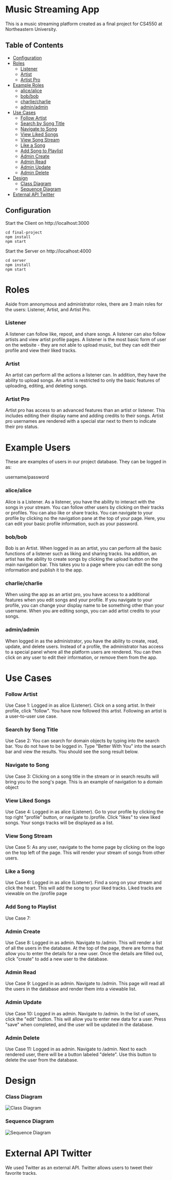 # Music Streaming App
This is a music streaming platform created as a final project for CS4550 at Northeastern University.

## Table of Contents

- [Configuration](#setup)
- [Roles](#roles)
  - [Listener ](#listener)
  - [Artist](#artist)
  - [Artist Pro](#artist-pro)
- [Example Roles](#example-roles)
  - [alice/alice](#alicealice)
  - [bob/bob](#bobbob)
  - [charlie/charlie](#charliecharlie)
  - [admin/admin](#adminadmin)
- [Use Cases](#use-cases)
  - [Follow Artist](#follow-artist)
  - [Search by Song Title](#search-by-song-title)
  - [Navigate to Song](#navigate-to-song)
  - [View Liked Songs](#view-liked-songs)
  - [View Song Stream](#view-song-stream)
  - [Like a Song](#like-a-song)
  - [Add Song to Playlist](#add-song-to-playlist)
  - [Admin Create](#admin-create)
  - [Admin Read](#admin-read)
  - [Admin Update](#admin-update)
  - [Admin Delete](#admin-delete)
- [Design](#design)
  - [Class Diagram](#class-diagram)
  - [Sequence Diagram](#sequence-diagram)
- [External API Twitter](#external-api-twitter)

## Configuration
Start the Client on http://localhost:3000
```
cd final-project
npm install
npm start
```
Start the Server on http://localhost:4000
```
cd server
npm install
npm start
```

# Roles

Aside from annonymous and administrator roles, there are 3 main roles for the users: Listener, Artist, and Artist Pro. 

### Listener

A listener can follow like, repost, and share songs. A listener can also follow artists and view artist profile pages. A listener is the most basic form of user on the website - they are not able to upload music, but they can edit their profile and view their liked tracks.

### Artist

An artist can perform all the actions a listener can. In addition, they have the ability to upload songs. An artist is restricted to only the basic features of uploading, editing, and deleting songs.

### Artist Pro

Artist pro has access to an advanced features than an artist or listener. This includes editing their display name and adding credits to their songs. Artist pro usernames are rendered with a special star next to them to indicate their pro status.

# Example Users

These are examples of users in our project database. They can be logged in as:

username/password

### alice/alice

Alice is a Listener. As a listener, you have the ability to interact with the songs in your stream. You can follow other users by clicking on their tracks or profiles. You can also like or share tracks. You can navigate to your profile by clicking no the navigation pane at the top of your page. Here, you can edit your basic profile information, such as your password.

### bob/bob

Bob is an Artist. When logged in as an artist, you can perform all the basic functions of a listener such as liking and sharing tracks. Ina addition, an artist has the ability to create songs by clicking the upload button on the main navigation bar. This takes you to a page where you can edit the song information and publish it to the app.

### charlie/charlie

When using the app as an artist pro, you have access to a additional features when you edit songs and your profile. If you navigate to your profile, you can change your display name to be something other than your username. When you are editing songs, you can add artist credits to your songs.

### admin/admin

When logged in as the administrator, you have the ability to create, read, update, and delete users. Instead of a profile, the administrator has access to a special panel where all the platform users are rendered. You can then click on any user to edit their information, or remove them from the app.

# Use Cases

### Follow Artist

Use Case 1: Logged in as alice (Listener). Click on a song artist. In their profile, click "follow". You have now followed this artist. Following an artist is a user-to-user use case. 

### Search by Song Title

Use Case 2: You can search for domain objects by typing into the search bar. You do not have to be logged in. Type "Better With You" into the search bar and view the results. You should see the song result below.

### Navigate to Song

Use Case 3: Clicking on a song title in the stream or in search results will bring you to the song's page. This is an example of navigation to a domain object

### View Liked Songs

Use Case 4: Logged in as alice (Listener). Go to your profile by clicking the top right "profile" button, or navigate to /profile. Click "likes" to view liked songs. Your songs tracks will be displayed as a list.

### View Song Stream

Use Case 5: As any user, navigate to the home page by clicking on the logo on the top left of the page. This will render your stream of songs from other users.

### Like a Song

Use Case 6: Logged in as alice (Listener). Find a song on your stream and click the heart. This will add the song to your liked tracks. Liked tracks are viewable on the /profile page

### Add Song to Playlist

Use Case 7: 

### Admin Create

Use Case 8: Logged in as admin. Navigate to /admin. This will render a list of all the users in the database. At the top of the page, there are forms that allow you to enter the details for a new user. Once the details are filled out, click "create" to add a new user to the database.

### Admin Read

Use Case 9: Logged in as admin. Navigate to /admin. This page will read all the users in the database and render them into a viewable list.

### Admin Update

Use Case 10: Logged in as admin. Navigate to /admin. In the list of users, click the "edit" button. This will allow you to enter new data for a user. Press "save" when completed, and the user will be updated in the database.

### Admin Delete

Use Case 11: Logged in as admin. Navigate to /admin. Next to each rendered user, there will be a button labeled "delete". Use this button to delete the user from the database.

# Design

### Class Diagram
![Class Diagram](https://i.imgur.com/17evE8q.png) 

### Sequence Diagram
![Sequence Diagram](https://i.imgur.com/FFmd0pE.png)

# External API Twitter

We used Twitter as an external API. Twitter allows users to tweet their favorite tracks.
